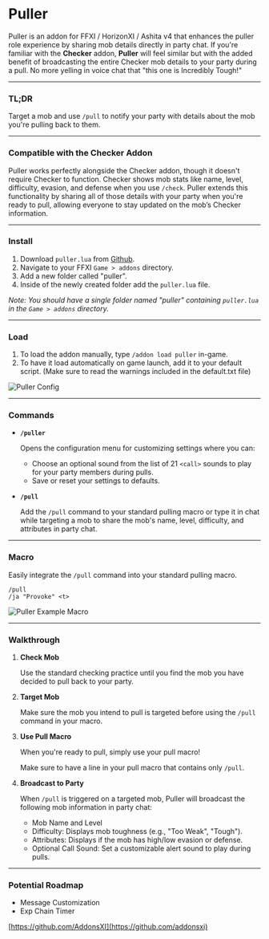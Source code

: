 # Puller

Puller is an addon for FFXI / HorizonXI / Ashita v4 that enhances the puller role experience by sharing mob details directly in party chat. If you're familiar with the **Checker** addon, **Puller** will feel similar but with the added benefit of broadcasting the entire Checker mob details to your party during a pull. No more yelling in voice chat that "this one is Incredibly Tough!"

---

### TL;DR

Target a mob and use `/pull` to notify your party with details about the mob you're pulling back to them.

---

### Compatible with the Checker Addon

Puller works perfectly alongside the Checker addon, though it doesn't require Checker to function. Checker shows mob stats like name, level, difficulty, evasion, and defense when you use `/check`. Puller extends this functionality by sharing all of those details with your party when you're ready to pull, allowing everyone to stay updated on the mob’s Checker information.

---

### Install

1. Download `puller.lua` from [Github](https://github.com/AddonsXI/Puller/blob/main/puller.lua).
2. Navigate to your FFXI `Game > addons` directory.
3. Add a new folder called "puller".
4. Inside of the newly created folder add the `puller.lua` file.

*Note: You should have a single folder named "puller" containing `puller.lua` in the `Game > addons` directory.*

---

### Load

1. To load the addon manually, type `/addon load puller` in-game.
2. To have it load automatically on game launch, add it to your default script. (Make sure to read the warnings included in the default.txt file)

![Puller Config](https://i.imgur.com/OoeejbM.png)

---

### Commands

- **`/puller`**  

  Opens the configuration menu for customizing settings where you can:
  - Choose an optional sound from the list of 21 `<call>` sounds to play for your party members during pulls.
  - Save or reset your settings to defaults.
  
- **`/pull`**  

  Add the `/pull` command to your standard pulling macro or type it in chat while targeting a mob to share the mob's name, level, difficulty, and attributes in party chat.
  
---

### Macro

Easily integrate the `/pull` command into your standard pulling macro.

```
/pull
/ja "Provoke" <t>
```

![Puller Example Macro](https://i.imgur.com/ySesqht.png)

---

### Walkthrough

1. **Check Mob** 

    Use the standard checking practice until you find the mob you have decided to pull back to your party.

2. **Target Mob** 

   Make sure the mob you intend to pull is targeted before using the `/pull` command in your macro.

3. **Use Pull Macro**  

   When you're ready to pull, simply use your pull macro!

   Make sure to have a line in your pull macro that contains only `/pull`.

4. **Broadcast to Party**  

   When `/pull` is triggered on a targeted mob, Puller will broadcast the following mob information in party chat:

    - Mob Name and Level
    - Difficulty: Displays mob toughness (e.g., "Too Weak", "Tough").
    - Attributes: Displays if the mob has high/low evasion or defense.
    - Optional Call Sound: Set a customizable alert sound to play during pulls.

---

### Potential Roadmap
- Message Customization
- Exp Chain Timer

[https://github.com/AddonsXI](https://github.com/addonsxi)
